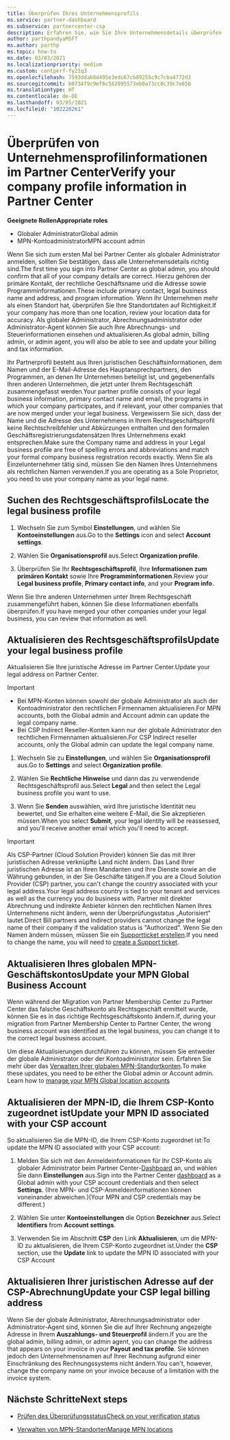 ```yaml
---
title: Überprüfen Ihres Unternehmensprofils
ms.service: partner-dashboard
ms.subservice: partnercenter-csp
description: Erfahren Sie, wie Sie Ihre Unternehmensdetails überprüfen, z. B. den primären Kontakt-, die Adresse und Programminformationen. Sie können auch ihre rechtlichen Adressen und Abrechnungsadressen aktualisieren.
author: parthpandyaMSFT
ms.author: parthp
ms.topic: how-to
ms.date: 03/03/2021
ms.localizationpriority: medium
ms.custom: contperf-fy21q3
ms.openlocfilehash: 7593ddab8d495e3edc67cb89255c9c7cba4772d3
ms.sourcegitcommit: b0734f9c9ef6c582095573eb0a73cc0c39c7e65b
ms.translationtype: HT
ms.contentlocale: de-DE
ms.lasthandoff: 03/05/2021
ms.locfileid: "102220261"
---
```

# <a name="verify-your-company-profile-information-in-partner-center"></a><span data-ttu-id="d1aca-104">Überprüfen von Unternehmensprofilinformationen im Partner Center</span><span class="sxs-lookup"><span data-stu-id="d1aca-104">Verify your company profile information in Partner Center</span></span>

<span data-ttu-id="d1aca-105">**Geeignete Rollen**</span><span class="sxs-lookup"><span data-stu-id="d1aca-105">**Appropriate roles**</span></span>

- <span data-ttu-id="d1aca-106">Globaler Administrator</span><span class="sxs-lookup"><span data-stu-id="d1aca-106">Global admin</span></span>
- <span data-ttu-id="d1aca-107">MPN-Kontoadministrator</span><span class="sxs-lookup"><span data-stu-id="d1aca-107">MPN account admin</span></span>

<span data-ttu-id="d1aca-108">Wenn Sie sich zum ersten Mal bei Partner Center als globaler Administrator anmelden, sollten Sie bestätigen, dass alle Unternehmensdetails richtig sind.</span><span class="sxs-lookup"><span data-stu-id="d1aca-108">The first time you sign into Partner Center as global admin, you should confirm that all of your company details are correct.</span></span> <span data-ttu-id="d1aca-109">Hierzu gehören der primäre Kontakt, der rechtliche Geschäftsname und die Adresse sowie Programminformationen.</span><span class="sxs-lookup"><span data-stu-id="d1aca-109">These include primary contact, legal business name and address, and program information.</span></span> <span data-ttu-id="d1aca-110">Wenn Ihr Unternehmen mehr als einen Standort hat, überprüfen Sie Ihre Standortdaten auf Richtigkeit.</span><span class="sxs-lookup"><span data-stu-id="d1aca-110">If your company has more than one location, review your location data for accuracy.</span></span> <span data-ttu-id="d1aca-111">Als globaler Administrator, Abrechnungsadministrator oder Administrator-Agent können Sie auch Ihre Abrechnungs- und Steuerinformationen einsehen und aktualisieren.</span><span class="sxs-lookup"><span data-stu-id="d1aca-111">As global admin, billing admin, or admin agent, you will also be able to see and update your billing and tax information.</span></span>

<span data-ttu-id="d1aca-112">Ihr Partnerprofil besteht aus Ihren juristischen Geschäftsinformationen, dem Namen und der E-Mail-Adresse des Hauptansprechpartners, den Programmen, an denen Ihr Unternehmen beteiligt ist, und gegebenenfalls Ihren anderen Unternehmen, die jetzt unter Ihrem Rechtsgeschäft zusammengefasst werden.</span><span class="sxs-lookup"><span data-stu-id="d1aca-112">Your partner profile consists of your legal business information, primary contact name and email, the programs in which your company participates, and if relevant, your other companies that are now merged under your legal business.</span></span> <span data-ttu-id="d1aca-113">Vergewissern Sie sich, dass der Name und die Adresse des Unternehmens in Ihrem Rechtsgeschäftsprofil keine Rechtschreibfehler und Abkürzungen enthalten und den formalen Geschäftsregistrierungsdatensätzen Ihres Unternehmens exakt entsprechen.</span><span class="sxs-lookup"><span data-stu-id="d1aca-113">Make sure the Company name and address in your Legal business profile are free of spelling errors and abbreviations and match your formal company business registration records exactly.</span></span> <span data-ttu-id="d1aca-114">Wenn Sie als Einzelunternehmer tätig sind, müssen Sie den Namen Ihres Unternehmens als rechtlichen Namen verwenden.</span><span class="sxs-lookup"><span data-stu-id="d1aca-114">If you are operating as a Sole Proprietor, you need to use your company name as your legal name.</span></span>



## <a name="locate-the-legal-business-profile"></a><span data-ttu-id="d1aca-115">Suchen des Rechtsgeschäftsprofils</span><span class="sxs-lookup"><span data-stu-id="d1aca-115">Locate the legal business profile</span></span>

1. <span data-ttu-id="d1aca-116">Wechseln Sie zum Symbol **Einstellungen**, und wählen Sie **Kontoeinstellungen** aus.</span><span class="sxs-lookup"><span data-stu-id="d1aca-116">Go to the **Settings** icon and select **Account settings**.</span></span>
 
1. <span data-ttu-id="d1aca-117">Wählen Sie **Organisationsprofil** aus.</span><span class="sxs-lookup"><span data-stu-id="d1aca-117">Select **Organization profile**.</span></span> 

2. <span data-ttu-id="d1aca-118">Überprüfen Sie Ihr **Rechtsgeschäftsprofil**, Ihre **Informationen zum primären Kontakt** sowie Ihre **Programminformationen**.</span><span class="sxs-lookup"><span data-stu-id="d1aca-118">Review your **Legal business profile**, **Primary contact info**, and your **Program info**.</span></span>

<span data-ttu-id="d1aca-119">Wenn Sie Ihre anderen Unternehmen unter Ihrem Rechtsgeschäft zusammengeführt haben, können Sie diese Informationen ebenfalls überprüfen.</span><span class="sxs-lookup"><span data-stu-id="d1aca-119">If you have merged your other companies under your legal business, you can review that information as well.</span></span> 

## <a name="update-your-legal-business-profile"></a><span data-ttu-id="d1aca-120">Aktualisieren des Rechtsgeschäftsprofils</span><span class="sxs-lookup"><span data-stu-id="d1aca-120">Update your legal business profile</span></span>

<span data-ttu-id="d1aca-121">Aktualisieren Sie Ihre juristische Adresse im Partner Center.</span><span class="sxs-lookup"><span data-stu-id="d1aca-121">Update your legal address on Partner Center.</span></span>

>[!Important]
>- <span data-ttu-id="d1aca-122">Bei MPN-Konten können sowohl der globale Administrator als auch der Kontoadministrator den rechtlichen Firmennamen aktualisieren.</span><span class="sxs-lookup"><span data-stu-id="d1aca-122">For MPN accounts, both the Global admin and Account admin can update the legal company name.</span></span>
>- <span data-ttu-id="d1aca-123">Bei CSP Indirect Reseller-Konten kann nur der globale Administrator den rechtlichen Firmennamen aktualisieren.</span><span class="sxs-lookup"><span data-stu-id="d1aca-123">For CSP Indirect reseller accounts, only the Global admin can update the legal company name.</span></span> 

1. <span data-ttu-id="d1aca-124">Wechseln Sie zu **Einstellungen**, und wählen Sie **Organisationsprofil** aus.</span><span class="sxs-lookup"><span data-stu-id="d1aca-124">Go to **Settings** and select **Organization profile**.</span></span>

2. <span data-ttu-id="d1aca-125">Wählen Sie **Rechtliche Hinweise** und dann das zu verwendende Rechtsgeschäftsprofil aus.</span><span class="sxs-lookup"><span data-stu-id="d1aca-125">Select **Legal**  and then select the Legal business profile you want to use.</span></span>
 
1. <span data-ttu-id="d1aca-126">Wenn Sie **Senden** auswählen, wird Ihre juristische Identität neu bewertet, und Sie erhalten eine weitere E-Mail, die Sie akzeptieren müssen.</span><span class="sxs-lookup"><span data-stu-id="d1aca-126">When you select **Submit**, your legal identity will be reassessed, and you'll receive another email which you'll need to accept.</span></span>

>[!Important]
><span data-ttu-id="d1aca-127">Als CSP-Partner (Cloud Solution Provider) können Sie das mit Ihrer juristischen Adresse verknüpfte Land nicht ändern. Das Land Ihrer juristischen Adresse ist an Ihren Mandanten und Ihre Dienste sowie an die Währung gebunden, in der Sie Geschäfte tätigen.</span><span class="sxs-lookup"><span data-stu-id="d1aca-127">If you are a Cloud Solution Provider (CSP) partner, you can't change the country associated with your legal address.Your legal address country is tied to your tenant and services as well as the currency you do business with.</span></span> <span data-ttu-id="d1aca-128">Partner mit direkter Abrechnung und indirekte Anbieter können den rechtlichen Namen Ihres Unternehmens nicht ändern, wenn der Überprüfungsstatus „Autorisiert“ lautet.</span><span class="sxs-lookup"><span data-stu-id="d1aca-128">Direct Bill partners and Indirect providers cannot change the legal name of their company if the validation status is "Authorized".</span></span> <span data-ttu-id="d1aca-129">Wenn Sie den Namen ändern müssen, müssen Sie ein [Supportticket erstellen](https://partner.microsoft.com/dashboard/support/servicerequests/create?stage=2&topicid=eb74583c-61b3-2124-bffc-00920e0ae772).</span><span class="sxs-lookup"><span data-stu-id="d1aca-129">If you need to change the name, you will need to [create a Support ticket](https://partner.microsoft.com/dashboard/support/servicerequests/create?stage=2&topicid=eb74583c-61b3-2124-bffc-00920e0ae772).</span></span>


## <a name="update-your-mpn-global-business-account"></a><span data-ttu-id="d1aca-130">Aktualisieren Ihres globalen MPN-Geschäftskontos</span><span class="sxs-lookup"><span data-stu-id="d1aca-130">Update your MPN Global Business Account</span></span>

<span data-ttu-id="d1aca-131">Wenn während der Migration von Partner Membership Center zu Partner Center das falsche Geschäftskonto als Rechtsgeschäft ermittelt wurde, können Sie es in das richtige Rechtsgeschäftskonto ändern.</span><span class="sxs-lookup"><span data-stu-id="d1aca-131">If, during your migration from Partner Membership Center to Partner Center, the wrong business account was identified as the legal business, you can change it to the correct legal business account.</span></span>

<span data-ttu-id="d1aca-132">Um diese Aktualisierungen durchführen zu können, müssen Sie entweder der globale Administrator oder der Kontoadministrator sein. Erfahren Sie mehr über das [Verwalten Ihrer globalen MPN-Standortkonten](manage-locations.md).</span><span class="sxs-lookup"><span data-stu-id="d1aca-132">To make these updates, you need to be either the Global admin or Account admin. Learn how to [manage your MPN Global location accounts](manage-locations.md)</span></span>


## <a name="update-your-mpn-id-associated-with-your-csp-account"></a><span data-ttu-id="d1aca-133">Aktualisieren der MPN-ID, die Ihrem CSP-Konto zugeordnet ist</span><span class="sxs-lookup"><span data-stu-id="d1aca-133">Update your MPN ID associated with your CSP account</span></span>

<span data-ttu-id="d1aca-134">So aktualisieren Sie die MPN-ID, die Ihrem CSP-Konto zugeordnet ist:</span><span class="sxs-lookup"><span data-stu-id="d1aca-134">To update the MPN ID associated with your CSP account:</span></span>

1. <span data-ttu-id="d1aca-135">Melden Sie sich mit den Anmeldeinformationen für Ihr CSP-Konto als globaler Administrator beim Partner Center-[Dashboard](https://partner.microsoft.com/dashboard/home) an, und wählen Sie dann **Einstellungen** aus.</span><span class="sxs-lookup"><span data-stu-id="d1aca-135">Sign into the Partner Center [dashboard](https://partner.microsoft.com/dashboard/home) as a Global admin with your CSP account credentials and then select **Settings**.</span></span> <span data-ttu-id="d1aca-136">(Ihre MPN- und CSP-Anmeldeinformationen können voneinander abweichen.)</span><span class="sxs-lookup"><span data-stu-id="d1aca-136">(Your MPN and CSP credentials may be different.)</span></span>
 
1. <span data-ttu-id="d1aca-137">Wählen Sie unter **Kontoeinstellungen** die Option **Bezeichner** aus.</span><span class="sxs-lookup"><span data-stu-id="d1aca-137">Select **Identifiers** from **Account settings**.</span></span>

1. <span data-ttu-id="d1aca-138">Verwenden Sie im Abschnitt **CSP** den Link **Aktualisieren**, um die MPN-ID zu aktualisieren, die Ihrem CSP-Konto zugeordnet ist.</span><span class="sxs-lookup"><span data-stu-id="d1aca-138">Under the **CSP** section, use the **Update** link to update the MPN ID associated with your CSP Account</span></span> 


## <a name="update-your-csp-legal-billing-address"></a><span data-ttu-id="d1aca-139">Aktualisieren Ihrer juristischen Adresse auf der CSP-Abrechnung</span><span class="sxs-lookup"><span data-stu-id="d1aca-139">Update your CSP legal billing address</span></span>

<span data-ttu-id="d1aca-140">Wenn Sie der globale Administrator, Abrechnungsadministrator oder Administrator-Agent sind, können Sie die auf Ihrer Rechnung angezeigte Adresse in Ihrem **Auszahlungs- und Steuerprofil** ändern.</span><span class="sxs-lookup"><span data-stu-id="d1aca-140">If you are the global admin, billing admin, or admin agent, you can change the address that appears on your invoice in your **Payout and tax profile**.</span></span> <span data-ttu-id="d1aca-141">Sie können jedoch den Unternehmensnamen auf Ihrer Rechnung aufgrund einer Einschränkung des Rechnungssystems nicht ändern.</span><span class="sxs-lookup"><span data-stu-id="d1aca-141">You can't, however, change the company name on your invoice because of a limitation with the invoice system.</span></span>



## <a name="next-steps"></a><span data-ttu-id="d1aca-142">Nächste Schritte</span><span class="sxs-lookup"><span data-stu-id="d1aca-142">Next steps</span></span>

- [<span data-ttu-id="d1aca-143">Prüfen des Überprüfungsstatus</span><span class="sxs-lookup"><span data-stu-id="d1aca-143">Check on your verification status</span></span>](verification-responses.md)

- [<span data-ttu-id="d1aca-144">Verwalten von MPN-Standorten</span><span class="sxs-lookup"><span data-stu-id="d1aca-144">Manage MPN locations</span></span>](manage-locations.md)
